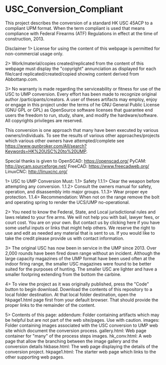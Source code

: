 # USC_Conversion_Compliant
This project describes the conversion of a standard HK USC 45ACP to a compliant UPM format.  When the term compliant is used that means compliance with Federal Firearms (ATF) Regulations in effect at the time of construction, 2013. 

Disclaimer
1> License for using the content of this webpage is permitted for non-commercial usage only.

2> Work/material/copies created/replicated from the content of this webpage must display the "copyright" annunciation as 
displayed for each file/card replicated/created/copied showing content derived from Abbottanp.com. 

3> No warranty is made regarding the serviceability or fitness for use of the USC to UMP conversion. Every effort has been made to recognize original author /participants/creators.  A user of theses artifacts may employ, enjoy or engage in this project under the terms of he GNU General Public License (GNU GPL or GPL) as OpenSource software licenses that guarantee end users the freedom to run, study, share, and modify the hardware/software.  All copyrights privileges are reserved. 



This conversion is one approach that many have been executed by various owners/individuals.  To see the results of various other approaches/projects which various other owners have attempted/complete see https://www.gunbroker.com/All/search?Keywords=HK%20USC%20to%20UMP.


Special thanks is given to 
OpenSCAD: https://openscad.org/
PyCAM: http://pycam.sourceforge.net/
FreeCAD: https://www.freecadweb.org/
LinuxCNC: http://linuxcnc.org/





1> USC to UMP Conversion Must:
    1.1> Safety
       1.1.1> Clear the weapon before attempting any conversion.
    1.1.2> Consult the owners manual for safety, operation, and disassembly into major groups.
    1.1.3> Wear proper eye protection.
    1.1.4> Recommendation: When not on the range remove the bolt and operating spring to render the UCS/UMP no-operational.  

2> You need to know the Federal, State, and Local jurisdictional rules and laws related to your fire arms. We will not help you with bail, lawyer fees, or court cost. You are on your own. But contact us by clicking here if you have some useful inputs or links that might help others. We reserve the right to use and edit as needed any material that is sent to us. If you would like to take the credit please provide us with contact information. 
    
3> The original USC has now been in service in the UMP since 2013.  Over 2,000 rounds have been fired down range without an incident.  Although the large capacity magazines of the UMP format have been used often at the indoor firing range, the smaller USC magazines were found to be better suited for the purposes of hunting.  The smaller USC are lighter and have a smaller footpring extending from the bottom the carbine.

4> To view the project as it was originally published, press the "Code" button to begin download. Download the contents of this repository to a local folder destination.  At that local folder destination, open the hkpage1.html page first from your default browser.  That should provide the proper links to the remainder of the content.

5> Contents of this page:
addendum: Folder containing artifacts which may be helpful but are not part of the web site/pages.  Use with caution.
images: Folder containing images associated with the USC conversion to UMP web site which document the conversion process.
gallery.html: Web page container for "many" of the process steps images.
hk_conv.html: A web page that allow the branching between the image gallery and the conversion details
hkbase.html: The web page displaying the details of the conversion project.
hkpage1.html: The starter web page which links to the other supporting web pages.
    
    
